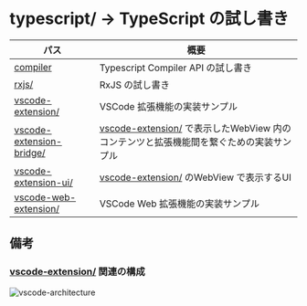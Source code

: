 # typescript/ → TypeScript の試し書き
パス | 概要
--- | ---
[compiler](./compiler/) | Typescript Compiler API の試し書き
[rxjs/](./rxjs/) | RxJS の試し書き
[vscode-extension/] | VSCode 拡張機能の実装サンプル
[vscode-extension-bridge/](./vscode-extension-bridge/) | [vscode-extension/] で表示したWebView 内のコンテンツと拡張機能間を繋ぐための実装サンプル
[vscode-extension-ui/](./vscode-extension-ui/) | [vscode-extension/] のWebView で表示するUI
[vscode-web-extension/](./vscode-web-extension/) | VSCode Web 拡張機能の実装サンプル


## 備考
### [vscode-extension/] 関連の構成
![vscode-architecture](https://www.plantuml.com/plantuml/svg/SoWkIImgAStDuUAABYjEpaz9rKsjA4dDAyxCpul55D9DAifCIK_59bEQ6Sk5pH05lQBCz8mIFJi5h7gi5CA2dO6Y2k6fIM6PgUKAZnjNlrYuulcINTZCqYqjqCLc4DHPLWfFzirzkdO6TkSfw1AbbyiXDIy56280 "vscode-architecture")


[vscode-extension/]: ./vscode-extension/
